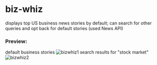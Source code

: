 # biz-whiz
displays top US business news stories by default; can search for other queries and opt back for default stories (used News API)

### Preview: 
default business stories
![bizwhiz1](https://user-images.githubusercontent.com/48307028/62673077-ffc0ad00-b96a-11e9-8eaa-d06010894dd2.JPG)
search results for "stock market"
![bizwhiz2](https://user-images.githubusercontent.com/48307028/62673123-372f5980-b96b-11e9-942d-a98282bf0f08.JPG)
